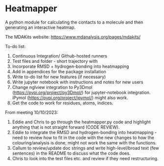 # Heatmapper
A python module for calculating the contacts to a molecule and then generating an interactive heatmap.

The MDAKits website: https://www.mdanalysis.org/pages/mdakits/

To-do list:

1) Continuous Integration/ Github-hosted runners
2) Test files and folder - short trajectory with 
3) Incorporate RMSD + hydrogen-bonding into heatmapping
4) Add in appendices for the package installation
5) Write to-do list for new features (if necessary)
6) Write jupyter notebook with instructions and notes for new users
7) Change nglview integration to Py3Dmol (https://pypi.org/project/py3Dmol/) for jupyter-notebook integration. iPymol (https://pypi.org/project/ipymol/) might also work.
8) Get the code to work for residues, atoms, indices.

From meeting 10/10/2023:
1) Eddie and Chris to go through the heatmapper.py code and highlight anything that is not straight forward (CODE REVIEW).
2) Eddie to integrate the RMSD and hydrogen-bonding into heatmapping - need to review how to fit in the code with the new changes to how the colouring/analysis is done, might not work the same with the functions.
3) Callum to review/update doc strings and write high-level/broad text (few sentences) in the README to discuss what the code does.
4) Chris to look into the test files etc. and review if they need restructuring.
